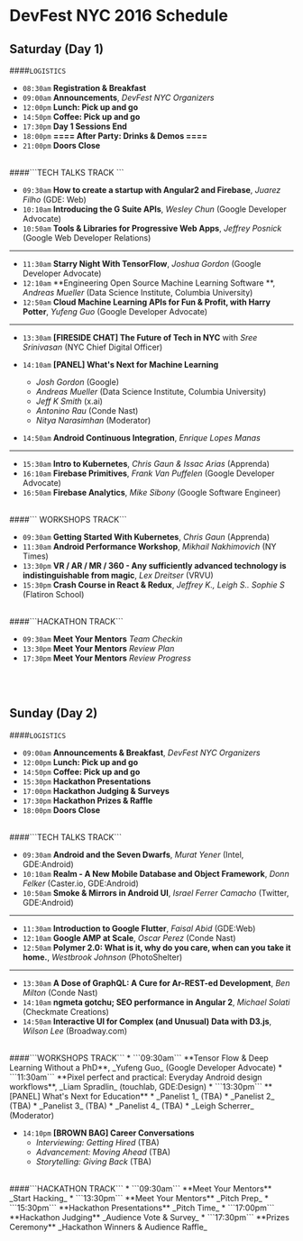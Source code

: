 # DevFest NYC 2016 Schedule

## Saturday (Day 1)

####``` LOGISTICS ```

 * ```08:30am``` **Registration & Breakfast** 
 * ```09:00am``` **Announcements**, _DevFest NYC Organizers_
 * ```12:00pm``` **Lunch: Pick up and go**
 * ```14:50pm``` **Coffee: Pick up and go**
 * ```17:30pm``` **Day 1 Sessions End**
 * ```18:00pm``` **==== After Party: Drinks & Demos ====**
 * ```21:00pm``` **Doors Close**

</br>
####```TECH TALKS TRACK ```

 * ```09:30am``` **How to create a startup with Angular2 and Firebase**, _Juarez Filho_ (GDE: Web)
 * ```10:10am``` **Introducing the G Suite APIs**, _Wesley Chun_ (Google Developer Advocate)
 * ```10:50am``` **Tools & Libraries for Progressive Web Apps**, _Jeffrey Posnick_ (Google Web Developer Relations)

---

 * ```11:30am``` **Starry Night With TensorFlow**, _Joshua Gordon_ (Google Developer Advocate)
 * ```12:10am``` **Engineering Open Source Machine Learning Software **, _Andreas Mueller_ (Data Science Institute, Columbia University)
 * ```12:50am``` **Cloud Machine Learning APIs for Fun & Profit, with Harry Potter**, _Yufeng Guo_ (Google Developer Advocate)

---

 * ```13:30am``` **[FIRESIDE CHAT] The Future of Tech in NYC** with _Sree Srinivasan_ (NYC Chief Digital Officer)

 * ```14:10am``` **[PANEL] What's Next for Machine Learning**
    * _Josh Gordon_ (Google)
    * _Andreas Mueller_ (Data Science Institute, Columbia University)
    * _Jeff K Smith_ (x.ai)
    * _Antonino Rau_ (Conde Nast)
    * _Nitya Narasimhan_ (Moderator)

 * ```14:50am``` **Android Continuous Integration**, _Enrique Lopes Manas_

---

 * ```15:30am``` **Intro to Kubernetes**, _Chris Gaun & Issac Arias_ (Apprenda)
 * ```16:10am``` **Firebase Primitives**, _Frank Van Puffelen_ (Google Developer Advocate)
 * ```16:50am``` **Firebase Analytics**, _Mike Sibony_ (Google Software Engineer)

<br/>
####``` WORKSHOPS TRACK```

 * ```09:30am``` **Getting Started With Kubernetes**, _Chris Gaun_ (Apprenda)
 * ```11:30am``` **Android Performance Workshop**, _Mikhail Nakhimovich_ (NY Times) 
 * ```13:30pm``` **VR / AR / MR / 360 - Any sufficiently advanced technology is indistinguishable from magic**, _Lex Dreitser_ (VRVU)
 * ```15:30pm``` **Crash Course in React & Redux**, _Jeffrey K., Leigh S.. Sophie S_ (Flatiron School)


<br/>
####```HACKATHON TRACK```

 * ```09:30am``` **Meet Your Mentors** _Team Checkin_
 * ```13:30pm``` **Meet Your Mentors** _Review Plan_
 * ```17:30pm``` **Meet Your Mentors** _Review Progress_

<br/><br/>
## Sunday (Day 2)

####```LOGISTICS```

 * ```09:00am``` **Announcements & Breakfast**, _DevFest NYC Organizers_
 * ```12:00pm``` **Lunch: Pick up and go**
 * ```14:50pm``` **Coffee: Pick up and go**
 * ```15:30pm``` **Hackathon Presentations**
 * ```17:00pm``` **Hackathon Judging & Surveys**
 * ```17:30pm``` **Hackathon Prizes & Raffle**
 * ```18:00pm``` **Doors Close**

</br>
####```TECH TALKS TRACK```

 * ```09:30am``` **Android and the Seven Dwarfs**, _Murat Yener_ (Intel, GDE:Android)
 * ```10:10am``` **Realm - A New Mobile Database and Object Framework**, _Donn Felker_ (Caster.io, GDE:Android)
 * ```10:50am``` **Smoke & Mirrors in Android UI**, _Israel Ferrer Camacho_ (Twitter, GDE:Android)

---

 * ```11:30am``` **Introduction to Google Flutter**, _Faisal Abid_ (GDE:Web)
 * ```12:10am``` **Google AMP at Scale**, _Oscar Perez_ (Conde Nast)
 * ```12:50am``` **Polymer 2.0: What is it, why do you care, when can you take it home.**, _Westbrook Johnson_ (PhotoShelter)

---

 * ```13:30am``` **A Dose of GraphQL: A Cure for Ar-REST-ed Development**, _Ben Milton_ (Conde Nast)
 * ```14:10am``` **ngmeta gotchu; SEO performance in Angular 2**, _Michael Solati_ (Checkmate Creations)
 * ```14:50am``` **Interactive UI for Complex (and Unusual) Data with D3.js**, _Wilson Lee_ (Broadway.com)


<br/>
####```WORKSHOPS TRACK```
 * ```09:30am``` **Tensor Flow & Deep Learning Without a PhD**, _Yufeng Guo_ (Google Developer Advocate)
 * ```11:30am``` **Pixel perfect and practical: Everyday Android design workflows**, _Liam Spradlin_ (touchlab, GDE:Design) 
 * ```13:30pm``` **[PANEL] What's Next for Education**
    * _Panelist 1_ (TBA)
    * _Panelist 2_ (TBA)
    * _Panelist 3_ (TBA)
    * _Panelist 4_ (TBA)
    * _Leigh Scherrer_ (Moderator)

 * ```14:10pm``` **[BROWN BAG] Career Conversations**
    * _Interviewing: Getting Hired_ (TBA)
    * _Advancement: Moving Ahead_ (TBA)
    * _Storytelling: Giving Back_ (TBA)


<br/>
####```HACKATHON TRACK```
 * ```09:30am``` **Meet Your Mentors** _Start Hacking_
 * ```13:30pm``` **Meet Your Mentors** _Pitch Prep_
 * ```15:30pm``` **Hackathon Presentations** _Pitch Time_
 * ```17:00pm``` **Hackathon Judging** _Audience Vote & Survey_
 * ```17:30pm``` **Prizes Ceremony** _Hackathon Winners & Audience Raffle_
